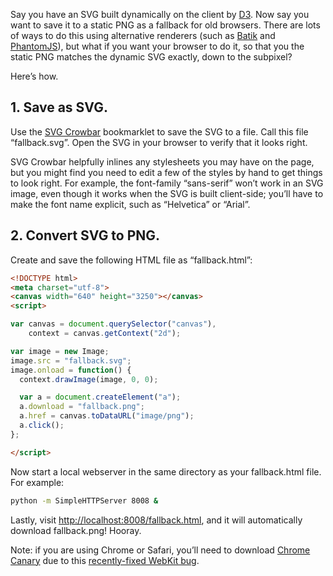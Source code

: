 Say you have an SVG built dynamically on the client by [D3](http://d3js.org). Now say you want to save it to a static PNG as a fallback for old browsers. There are lots of ways to do this using alternative renderers (such as [Batik](http://xmlgraphics.apache.org/batik/) and [PhantomJS](http://phantomjs.org/)), but what if you want your browser to do it, so that you the static PNG matches the dynamic SVG exactly, down to the subpixel?

Here’s how.

## 1. Save as SVG.

Use the [SVG Crowbar](http://nytimes.github.io/svg-crowbar/) bookmarklet to save the SVG to a file. Call this file “fallback.svg”. Open the SVG in your browser to verify that it looks right.

SVG Crowbar helpfully inlines any stylesheets you may have on the page, but you might find you need to edit a few of the styles by hand to get things to look right. For example, the font-family “sans-serif” won’t work in an SVG image, even though it works when the SVG is built client-side; you’ll have to make the font name explicit, such as “Helvetica” or “Arial”.

## 2. Convert SVG to PNG.

Create and save the following HTML file as “fallback.html”:

```html
<!DOCTYPE html>
<meta charset="utf-8">
<canvas width="640" height="3250"></canvas>
<script>

var canvas = document.querySelector("canvas"),
    context = canvas.getContext("2d");

var image = new Image;
image.src = "fallback.svg";
image.onload = function() {
  context.drawImage(image, 0, 0);

  var a = document.createElement("a");
  a.download = "fallback.png";
  a.href = canvas.toDataURL("image/png");
  a.click();
};

</script>
```

Now start a local webserver in the same directory as your fallback.html file. For example:

```bash
python -m SimpleHTTPServer 8008 &
```

Lastly, visit <http://localhost:8008/fallback.html>, and it will automatically download fallback.png! Hooray.

Note: if you are using Chrome or Safari, you’ll need to download [Chrome Canary](https://www.google.com/intl/en/chrome/browser/canary.html) due to this [recently-fixed WebKit bug](https://bugs.webkit.org/show_bug.cgi?id=119492).